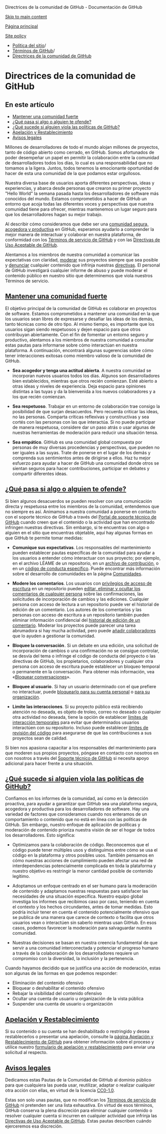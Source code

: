 Directrices de la comunidad de GitHub - Documentación de GitHub

[Skip to main content](#main-content)

[Página principal](/es)

[Site policy](/es/site-policy)

* [Política del sitio](/es/site-policy)/
* [Términos de GitHub](/es/site-policy/github-terms)/
* [Directrices de la comunidad de GitHub](/es/site-policy/github-terms/github-community-guidelines)

Directrices de la comunidad de GitHub
==========

En este artículo
----------

* [Mantener una comunidad fuerte](#maintaining-a-strong-community)
* [¿Qué pasa si algo o alguien te ofende?](#what-if-something-or-someone-offends-you)
* [¿Qué sucede si alguien viola las políticas de GitHub?](#what-happens-if-someone-violates-githubs-policies)
* [Apelación y Restablecimiento](#appeal-and-reinstatement)
* [Avisos legales](#legal-notices)

Millones de desarrolladores de todo el mundo alojan millones de proyectos, tanto de código abierto como cerrado, en GitHub. Somos afortunados de poder desempeñar un papel en permitir la colaboración entre la comunidad de desarrolladores todos los días, lo cual es una responsabilidad que no tomamos a la ligera. Juntos, todos tenemos la emocionante oportunidad de hacer de esta una comunidad de la que podamos estar orgullosos.

Nuestra diversa base de usuarios aporta diferentes perspectivas, ideas y experiencias, y abarca desde personas que crearon su primer proyecto "Hello World" la semana pasada hasta los desarrolladores de software más conocidos del mundo. Estamos comprometidos a hacer de GitHub un entorno que acoja todas las diferentes voces y perspectivas que nuestra comunidad tiene para ofrecer, mientras mantenemos un lugar seguro para que los desarrolladores hagan su mejor trabajo.

Al describir cómo consideramos que debe ser una [comunidad segura, acogedora y productiva](https://opensource.guide/building-community/) en GitHub, esperamos ayudarlo a comprender la mejor manera de interactuar y colaborar en nuestra plataforma, de conformidad con los [Términos de servicio de GitHub](/es/site-policy/github-terms/github-terms-of-service) y con las [Directivas de Uso Aceptable de GitHub](/es/site-policy/acceptable-use-policies/github-acceptable-use-policies).

Alentamos a los miembros de nuestra comunidad a comunicar las expectativas con claridad, [moderar](#what-if-something-or-someone-offends-you) sus proyectos siempre que sea posible y [denunciar](https://github.com/contact/report-abuse) cualquier contenido que infrinja nuestras [directivas](/es/site-policy/github-terms/github-terms-of-service). El personal de GitHub investigará cualquier informe de abuso y puede moderar el contenido público en nuestro sitio que determinemos que viola nuestros Términos de servicio.

[Mantener una comunidad fuerte](#maintaining-a-strong-community)
----------

El objetivo principal de la comunidad de GitHub es colaborar en proyectos de software. Estamos comprometidos a mantener una comunidad en la que los usuarios sean libres de expresarse y desafiar las ideas de los demás, tanto técnicas como de otro tipo. Al mismo tiempo, es importante que los usuarios sigan siendo respetuosos y dejen espacio para que otros contribuyan abiertamente. Con el fin de fomentar un entorno seguro y productivo, alentamos a los miembros de nuestra comunidad a consultar estas pautas para informarse sobre cómo interactúan en nuestra plataforma. A continuación, encontrará algunas sugerencias sobre cómo tener interacciones exitosas como miembro valioso de la comunidad de GitHub.

* **Sea acogedor y tenga una actitud abierta**. A nuestra comunidad se incorporan nuevos usuarios todos los días. Algunos son desarrolladores bien establecidos, mientras que otros recién comienzan. Esté abierto a otras ideas y niveles de experiencia. Deja espacio para opiniones distintas a las tuyas y da la bienvenida a los nuevos colaboradores y a los que recién comienzan.

* **Sea respetuoso**. Trabajar en un entorno de colaboración trae consigo la posibilidad de que surjan desacuerdos. Pero recuerda criticar las ideas, no las personas. Comparta críticas reflexivas y constructivas y sea cortés con las personas con las que interactúa. Si no puede participar de manera respetuosa, considere dar un paso atrás o usar algunas de nuestras herramientas de moderación para reducir una situación tensa.

* **Sea empático**. GitHub es una comunidad global compuesta por personas de muy diversas procedencias y perspectivas, que pueden no ser iguales a las suyas. Trate de ponerse en el lugar de los demás y comprenda sus sentimientos antes de dirigirse a ellos. Haz tu mejor esfuerzo para ayudar a hacer de GitHub una comunidad donde otros se sientan seguros para hacer contribuciones, participar en debates y compartir diferentes ideas.

[¿Qué pasa si algo o alguien te ofende?](#what-if-something-or-someone-offends-you)
----------

Si bien algunos desacuerdos se pueden resolver con una comunicación directa y respetuosa entre los miembros de la comunidad, entendemos que no siempre es así. Animamos a nuestra comunidad a ponerse en contacto con el soporte técnico de GitHub a través del [Portal de soporte técnico de GitHub](https://support.github.com/) cuando creen que el contenido o la actividad que han encontrado infringen nuestras directivas. Sin embargo, si te encuentras con algo o alguien en el sitio que encuentras objetable, aquí hay algunas formas en que GitHub te permite tomar medidas:

* **Comunique sus expectativas**. Los responsables del mantenimiento pueden establecer pautas específicas de la comunidad para ayudar a los usuarios a entender cómo interactuar con sus proyecto; por ejemplo, en el archivo LÉAME de un repositorio, en un [archivo de contribución](/es/communities/setting-up-your-project-for-healthy-contributions/setting-guidelines-for-repository-contributors), o en un [código de conducta específico](/es/communities/setting-up-your-project-for-healthy-contributions/adding-a-code-of-conduct-to-your-project). Puede encontrar más información sobre el desarrollo de comunidades en la página [Comunidades](/es/communities).

* **Modere los comentarios**. Los usuarios con [privilegios de acceso de escritura](/es/organizations/managing-user-access-to-your-organizations-repositories/repository-roles-for-an-organization) en un repositorio pueden [editar, eliminar y ocultar los comentarios de cualquier persona](/es/communities/moderating-comments-and-conversations/managing-disruptive-comments) sobre las confirmaciones, las solicitudes de incorporación de cambios y las ediciones. Cualquier persona con acceso de lectura a un repositorio puede ver el historial de edición de un comentario. Los autores de los comentarios y las personas con acceso de escritura a un repositorio también pueden eliminar información confidencial del [historial de edición de un comentario](/es/communities/moderating-comments-and-conversations/tracking-changes-in-a-comment). Moderar los proyectos puede parecer una tarea abrumadora si hay mucha actividad, pero puede [añadir colaboradores](/es/account-and-profile/setting-up-and-managing-your-personal-account-on-github/managing-personal-account-settings/permission-levels-for-a-personal-account-repository#collaborator-access-for-a-repository-owned-by-a-personal-account) que lo ayuden a gestionar la comunidad.

* **Bloquee la conversación** . Si un debate en una edición, una solicitud de incorporación de cambios o una confirmación no se consigue controlar, se desvía del tema o infringe el código de conducta del proyecto o las directivas de GitHub, los propietarios, colaboradores y cualquier otra persona con acceso de escritura puede establecer un bloqueo temporal o permanente en la conversación. Para obtener más información, vea «[Bloquear conversaciones](/es/communities/moderating-comments-and-conversations/locking-conversations)».

* **Bloquee al usuario** . Si hay un usuario determinado con el que prefiere no interactuar, puede [bloquearlo para su cuenta personal](/es/communities/maintaining-your-safety-on-github/blocking-a-user-from-your-personal-account) o [para su organización](/es/communities/maintaining-your-safety-on-github/blocking-a-user-from-your-organization).

* **Limite las interacciones**. Si su proyecto público está recibiendo atención no deseada, es objeto de troleo, correo no deseado o cualquier otra actividad no deseada, tiene la opción de establecer [límites de interacción temporales](/es/communities/moderating-comments-and-conversations/limiting-interactions-in-your-repository) para evitar que determinados usuarios interactúen con su repositorio. Incluso puede establecer [límites de revisión del código](https://github.blog/2021-11-01-github-keeps-getting-better-for-open-source-maintainers/#preventing-drive-by-pull-request-approvals-and-requested-changes) para asegurarse de que las contribuciones a sus proyectos sean de calidad.

Si bien nos apasiona capacitar a los responsables del mantenimiento para que moderen sus propios proyectos, póngase en contacto con nosotros en con nosotros a través del [Soporte técnico de GitHub](https://support.github.com) si necesita apoyo adicional para hacer frente a una situación.

[¿Qué sucede si alguien viola las políticas de GitHub?](#what-happens-if-someone-violates-githubs-policies)
----------

Confiamos en los informes de la comunidad, así como en la detección proactiva, para ayudar a garantizar que GitHub sea una plataforma segura, acogedora y productiva para los desarrolladores de software. Hay una variedad de factores que consideramos cuando nos enteramos de un comportamiento o contenido que no está en línea con las políticas de GitHub. Sin embargo, nuestro enfoque de aplicación de políticas y moderación de contenido prioriza nuestra visión de ser el hogar de todos los desarrolladores. Esto significa:

* Optimizamos para la colaboración de código. Reconocemos que el código puede tener múltiples usos y distinguimos entre cómo se usa el código en la plataforma y otros posibles usos. También pensamos en cómo nuestras acciones de cumplimiento pueden afectar una red de interdependencias potencialmente complicada en toda la plataforma y nuestro objetivo es restringir la menor cantidad posible de contenido legítimo.

* Adoptamos un enfoque centrado en el ser humano para la moderación de contenido y adaptamos nuestras respuestas para satisfacer las necesidades de una situación específica. Nuestro equipo global investiga los informes que recibimos caso por caso, teniendo en cuenta el contexto y los hechos circundantes, antes de tomar medidas. Esto podría incluir tener en cuenta el contenido potencialmente ofensivo que se publica de una manera que carece de contexto o facilita que otros usuarios vean o interactúen sin saberlo mientras usan GitHub. En esos casos, podemos favorecer la moderación para salvaguardar nuestra comunidad.

* Nuestras decisiones se basan en nuestra creencia fundamental de que servir a una comunidad interconectada y potenciar el progreso humano a través de la colaboración de los desarrolladores requiere un compromiso con la diversidad, la inclusión y la pertenencia.

Cuando hayamos decidido que se justifica una acción de moderación, estas son algunas de las formas en que podemos responder:

* Eliminación del contenido ofensivo
* Bloquear o deshabilitar el contenido ofensivo
* Rebajar la visibilidad del contenido ofensivo
* Ocultar una cuenta de usuario u organización de la vista pública
* Suspender una cuenta de usuario u organización

[Apelación y Restablecimiento](#appeal-and-reinstatement)
----------

Si su contenido o su cuenta se han deshabilitado o restringido y desea restablecerlos o presentar una apelación, consulte la [página Apelación y Restablecimiento de GitHub](/es/site-policy/acceptable-use-policies/github-appeal-and-reinstatement) para obtener información sobre el proceso y utilice nuestro [formulario de apelación y restablecimiento](https://support.github.com/contact/reinstatement) para enviar una solicitud al respecto.

[Avisos legales](#legal-notices)
----------

Dedicamos estas Pautas de la Comunidad de GitHub al dominio público para que cualquiera las pueda usar, reutilizar, adaptar o realizar cualquier otra acción con ellas, en virtud de la licencia [CC0-1.0](https://creativecommons.org/publicdomain/zero/1.0/).

Estas son solo unas pautas, que no modifican los [Términos de servicio de GitHub](/es/site-policy/github-terms/github-terms-of-service) ni pretenden ser una lista exhaustiva. En virtud de esos términos, GitHub conserva la plena discreción para eliminar cualquier contenido o resolver cualquier cuenta si incurren en cualquier actividad que infrinja las [Directivas de Uso Aceptable de GitHub](/es/site-policy/acceptable-use-policies/github-acceptable-use-policies). Estas pautas describen cuándo ejerceremos esa discreción.

